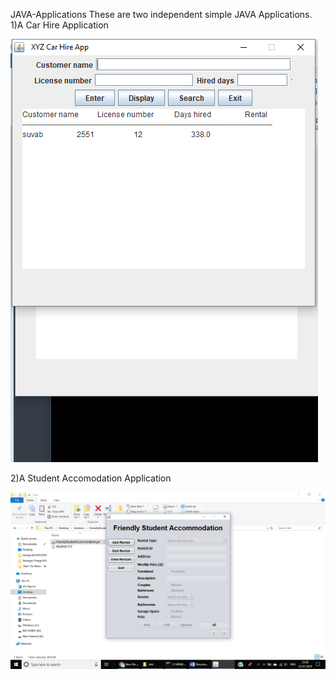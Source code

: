 JAVA-Applications
These are two independent simple JAVA Applications.
1)A Car Hire Application

![CarHireApp](https://github.com/SuvabBaral/JAVA-Applications/blob/master/images/carHire%201.png)


2)A Student Accomodation Application

![StudentAccommodation](https://github.com/SuvabBaral/JAVA-Applications/blob/master/images/Student-Accommodation.png)

